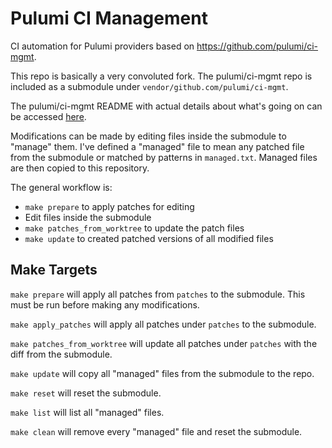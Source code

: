 # Pulumi CI Management

CI automation for Pulumi providers based on <https://github.com/pulumi/ci-mgmt>.

This repo is basically a very convoluted fork.
The pulumi/ci-mgmt repo is included as a submodule under `vendor/github.com/pulumi/ci-mgmt`.

The pulumi/ci-mgmt README with actual details about what's going on can be accessed [here](/vendor/github.com/pulumi/ci-mgmt/README.md).

Modifications can be made by editing files inside the submodule to "manage" them.
I've defined a "managed" file to mean any patched file from the submodule or matched by patterns in `managed.txt`.
Managed files are then copied to this repository.

The general workflow is:

- `make prepare` to apply patches for editing
- Edit files inside the submodule
- `make patches_from_worktree` to update the patch files
- `make update` to created patched versions of all modified files

## Make Targets

`make prepare` will apply all patches from `patches` to the submodule.
This must be run before making any modifications.

`make apply_patches` will apply all patches under `patches` to the submodule.

`make patches_from_worktree` will update all patches under `patches` with the diff from the submodule.

`make update` will copy all "managed" files from the submodule to the repo.

`make reset` will reset the submodule.

`make list` will list all "managed" files.

`make clean` will remove every "managed" file and reset the submodule.
